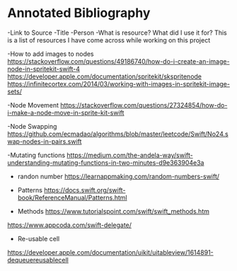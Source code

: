 # Annotated Bibliography
-Link to Source
-Title
-Person
-What is resource? What did I use it for?
This is a list of resources I have come across while working on this project


-How to add images to nodes
https://stackoverflow.com/questions/49186740/how-do-i-create-an-image-node-in-spritekit-swift-4
https://developer.apple.com/documentation/spritekit/skspritenode
https://infinitecortex.com/2014/03/working-with-images-in-spritekit-image-sets/


-Node Movement
https://stackoverflow.com/questions/27324854/how-do-i-make-a-node-move-in-sprite-kit-swift

-Node Swapping
https://github.com/ecmadao/algorithms/blob/master/leetcode/Swift/No24.swap-nodes-in-pairs.swift


-Mutating functions
https://medium.com/the-andela-way/swift-understanding-mutating-functions-in-two-minutes-d9e363904e3a


- randon number
https://learnappmaking.com/random-numbers-swift/


- Patterns
https://docs.swift.org/swift-book/ReferenceManual/Patterns.html


- Methods
https://www.tutorialspoint.com/swift/swift_methods.htm

https://www.appcoda.com/swift-delegate/


- Re-usable cell

https://developer.apple.com/documentation/uikit/uitableview/1614891-dequeuereusablecell
